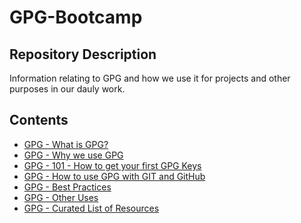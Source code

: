 # GPG-Bootcamp

## Repository Description

Information relating to GPG and how we use it for projects and other purposes in our dauly work.

## Contents

- [GPG - What is GPG?]()
- [GPG - Why we use GPG]()
- [GPG - 101 - How to get your first GPG Keys]()
- [GPG - How to use GPG with GIT and GitHub]()
- [GPG - Best Practices]()
- [GPG - Other Uses]()
- [GPG - Curated List of Resources]()
